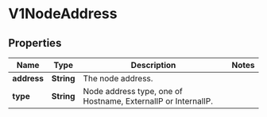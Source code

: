 
# V1NodeAddress

## Properties
Name | Type | Description | Notes
------------ | ------------- | ------------- | -------------
**address** | **String** | The node address. | 
**type** | **String** | Node address type, one of Hostname, ExternalIP or InternalIP. | 



